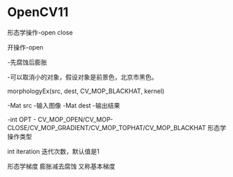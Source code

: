 # OpenCV11
形态学操作-open close

开操作-open

-先腐蚀后膨胀

-可以取消小的对象，假设对象是前景色，北京市黑色。

morphologyEx(src, dest, CV_MOP_BLACKHAT, kernel)

-Mat src -输入图像
-Mat dest -输出结果

-int OPT - CV_MOP_OPEN/CV_MOP-CLOSE/CV_MOP_GRADIENT/CV_MOP_TOPHAT/CV_MOP_BLACKHAT 形态学操作类型

int iteration 迭代次数，默认值是1


形态学梯度 膨胀减去腐蚀 又称基本梯度
